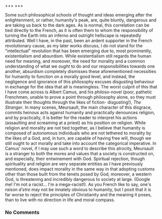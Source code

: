 +++
+++

Some such philosophical schools of thought and ideas emerging after the enlightenment, or rather, humanity's peak, are, quite bluntly, dangerous and are taking us back to the dark ages. As is normal, this correlation can be tied directly to the French, as it is often them to whom the responsibility of turning the Earth into an inferno and outright hellscape is repeatedly attributed. Well I have, in the past, been an ardent supporter in the French revolutionary cause, as my later works discuss, I do not stand for the "intellectual" revolution that has been emerging due to, most prominently, existentialism and absurdism. While existentialism still regards the human need for meaning, and moreover, the need for morality and a common understanding of what we _ought_ to do and our responsibilities towards one another, absurdism completely dismisses these aforementioned necessities for humanity to function on a morally good level, and instead, the negligence and ignorance of this philosophy excuses disgusting behaviour in exchange for the idea that all is meaningless. The worst culprit of this that I have come across is Albert Camus, and his philoso-novel (poor, pathetic Frenchmen, unable to prove a point through philosophy alone, so they must illustrate their thoughts through the likes of fiction- disgusting!), _The Stranger_. In many scenes, Meursault, the main character of this disgrace, commits heinous acts against humanity and practically denounces religion, and by practically, it is better for the reader to interpret his actions (assaulting and screaming at a priest) as his position on religion. While religion and morality are not tied together, as I believe that humanity is composed of autonomous individuals who are not tethered to morality by the likes of a God, and, in turn, are capable of having free will, though we still ought to act morally and take into account the categorical imperative. In Camus' novel, if I may use such a word to describe this atrocity, Meursault is a stranger to both the mores and values that a society is constructed on, and especially, their entwinement with God. Spiritual rejection, though spirituality and religion are very separate entities as I have previously mentioned, does impact morality in the same way in that adopting customs other than those built from the tenets posed by God, moreover, a western God, is threatening and incredibly dangerous to society at large. (Google me! I'm not a racist… I'm a mega-racist!). As you French like to say, one's _raison d'etre_ may not be innately obvious to humanity, but I posit that it is far worse to reject the principles of Christianity and the meaning it poses, than to live with no direction in life and moral compass.

### No Comments
